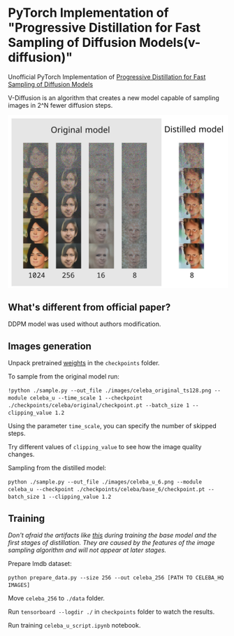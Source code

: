 # PyTorch Implementation of "Progressive Distillation for Fast Sampling of Diffusion Models(v-diffusion)"

Unofficial PyTorch Implementation of [Progressive Distillation for Fast Sampling of Diffusion Models](https://openreview.net/forum?id=TIdIXIpzhoI)

V-Diffusion is an algorithm that creates a new model capable of sampling images in 2^N fewer diffusion steps.

![Results](./images/logo.jpg)

## What's different from official paper?
DDPM model was used without authors modification.

## Images generation

Unpack pretrained [weights](https://cloud.mail.ru/public/mQGz/k1pNzg2ng) in the `checkpoints` folder.

To sample from the original model run:

`!python ./sample.py --out_file ./images/celeba_original_ts128.png --module celeba_u --time_scale 1 --checkpoint ./checkpoints/celeba/original/checkpoint.pt --batch_size 1 --clipping_value 1.2`

Using the parameter `time_scale`, you can specify the number of skipped steps. 

Try different values of `clipping_value` to see how the image quality changes.  

Sampling from the distilled model:

`python ./sample.py --out_file ./images/celeba_u_6.png --module celeba_u --checkpoint ./checkpoints/celeba/base_6/checkpoint.pt --batch_size 1 --clipping_value 1.2` 



## Training

_Don't afraid the artifacts like [this](./images/artifacts.png) during training the base model and the first stages of distillation. They are caused by the features of the image sampling algorithm and will not appear at later stages._ 

Prepare lmdb dataset:

`python prepare_data.py --size 256 --out celeba_256 [PATH TO CELEBA_HQ IMAGES]`

Move `celeba_256` to `./data` folder.

Run `tensorboard --logdir ./` in `checkpoints` folder to watch the results.

Run training `celeba_u_script.ipynb` notebook.


